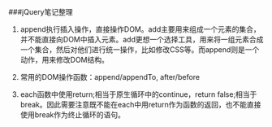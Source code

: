 ###jQuery笔记整理
1. append执行插入操作，直接操作DOM。add主要用来组成一个元素的集合，并不能直接向DOM中插入元素。add更想一个选择工具，用来将一组元素合成一个集合，然后对他们进行统一操作，比如修改CSS等。而append则是一个动作，用来修改DOM结构。

2. 常用的DOM操作函数：append/appendTo, after/before

3. each函数中使用return;相当于原生循环中的continue，return false;相当于break。因此需要注意既不能在each中用return作为函数的返回，也不能直接使用break作为终止循环的语句。
